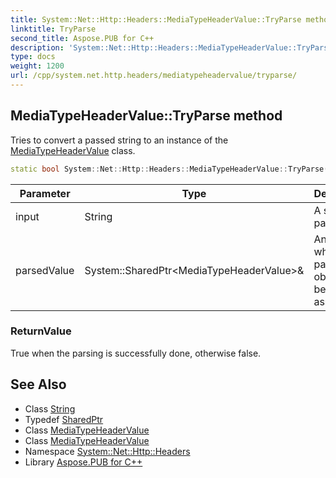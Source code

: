 ```yaml
---
title: System::Net::Http::Headers::MediaTypeHeaderValue::TryParse method
linktitle: TryParse
second_title: Aspose.PUB for C++
description: 'System::Net::Http::Headers::MediaTypeHeaderValue::TryParse method. Tries to convert a passed string to an instance of the MediaTypeHeaderValue class in C++.'
type: docs
weight: 1200
url: /cpp/system.net.http.headers/mediatypeheadervalue/tryparse/
---
```

## MediaTypeHeaderValue::TryParse method


Tries to convert a passed string to an instance of the [MediaTypeHeaderValue](../) class.

```cpp
static bool System::Net::Http::Headers::MediaTypeHeaderValue::TryParse(String input, System::SharedPtr<MediaTypeHeaderValue> &parsedValue)
```


| Parameter | Type | Description |
| --- | --- | --- |
| input | String | A string to parse. |
| parsedValue | System::SharedPtr\<MediaTypeHeaderValue\>\& | An instance where a parsed object will be assigned. |

### ReturnValue

True when the parsing is successfully done, otherwise false.

## See Also

* Class [String](../../../system/string/)
* Typedef [SharedPtr](../../../system/sharedptr/)
* Class [MediaTypeHeaderValue](../)
* Class [MediaTypeHeaderValue](../)
* Namespace [System::Net::Http::Headers](../../)
* Library [Aspose.PUB for C++](../../../)
